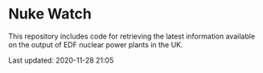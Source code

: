 # Nuke Watch

This repository includes code for retrieving the latest information available on the output of EDF nuclear power plants in the UK.

Last updated: 2020-11-28 21:05